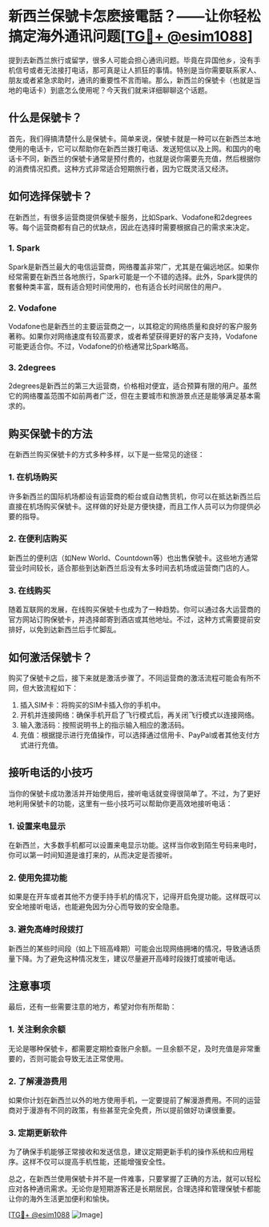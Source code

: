 # 新西兰保號卡怎麽接電話？——让你轻松搞定海外通讯问题[[TG💪+ @esim1088](https://t.me/s/esim1088)]

提到去新西兰旅行或留学，很多人可能会担心通讯问题。毕竟在异国他乡，没有手机信号或者无法接打电话，那可真是让人抓狂的事情。特别是当你需要联系家人、朋友或者紧急求助时，通讯的重要性不言而喻。那么，新西兰的保號卡（也就是当地的电话卡）到底怎么使用呢？今天我们就来详细聊聊这个话题。

## 什么是保號卡？

首先，我们得搞清楚什么是保號卡。简单来说，保號卡就是一种可以在新西兰本地使用的电话卡，它可以帮助你在新西兰拨打电话、发送短信以及上网。和国内的电话卡不同，新西兰的保號卡通常是预付费的，也就是说你需要先充值，然后根据你的消费情况扣费。这种方式非常适合短期旅行者，因为它既灵活又经济。

## 如何选择保號卡？

在新西兰，有很多运营商提供保號卡服务，比如Spark、Vodafone和2degrees等。每个运营商都有自己的优缺点，因此在选择时需要根据自己的需求来决定。

### 1. Spark

Spark是新西兰最大的电信运营商，网络覆盖非常广，尤其是在偏远地区。如果你经常需要在新西兰各地旅行，Spark可能是一个不错的选择。此外，Spark提供的套餐种类丰富，既有适合短时间使用的，也有适合长时间居住的用户。

### 2. Vodafone

Vodafone也是新西兰的主要运营商之一，以其稳定的网络质量和良好的客户服务著称。如果你对网络速度有较高要求，或者希望获得更好的客户支持，Vodafone可能更适合你。不过，Vodafone的价格通常比Spark略高。

### 3. 2degrees

2degrees是新西兰的第三大运营商，价格相对便宜，适合预算有限的用户。虽然它的网络覆盖范围不如前两者广泛，但在主要城市和旅游景点还是能够满足基本需求的。

## 购买保號卡的方法

在新西兰购买保號卡的方式多种多样，以下是一些常见的途径：

### 1. 在机场购买

许多新西兰的国际机场都设有运营商的柜台或自动售货机，你可以在抵达新西兰后直接在机场购买保號卡。这样做的好处是方便快捷，而且工作人员可以为你提供必要的指导。

### 2. 在便利店购买

新西兰的便利店（如New World、Countdown等）也出售保號卡。这些地方通常营业时间较长，适合那些到达新西兰后没有太多时间去机场或运营商门店的人。

### 3. 在线购买

随着互联网的发展，在线购买保號卡也成为了一种趋势。你可以通过各大运营商的官方网站订购保號卡，并选择邮寄到酒店或其他地址。不过，这种方式需要提前安排好，以免到达新西兰后手忙脚乱。

## 如何激活保號卡？

购买了保號卡之后，接下来就是激活步骤了。不同运营商的激活流程可能会有所不同，但大致流程如下：

1. 插入SIM卡：将购买的SIM卡插入你的手机中。
2. 开机并连接网络：确保手机开启了飞行模式后，再关闭飞行模式以连接网络。
3. 输入激活码：按照说明书上的指示输入相应的激活码。
4. 充值：根据提示进行充值操作，可以选择通过信用卡、PayPal或者其他支付方式进行充值。

## 接听电话的小技巧

当你的保號卡成功激活并开始使用后，接听电话就变得很简单了。不过，为了更好地利用保號卡的功能，这里有一些小技巧可以帮助你更高效地接听电话：

### 1. 设置来电显示

在新西兰，大多数手机都可以设置来电显示功能。这样当你收到陌生号码来电时，你可以第一时间知道是谁打来的，从而决定是否接听。

### 2. 使用免提功能

如果是在开车或者其他不方便手持手机的情况下，记得开启免提功能。这样既可以安全地接听电话，也能避免因为分心而导致的安全隐患。

### 3. 避免高峰时段拨打

新西兰的某些时间段（如上下班高峰期）可能会出现网络拥堵的情况，导致通话质量下降。为了避免这种情况发生，建议尽量避开高峰时段拨打或接听电话。

## 注意事项

最后，还有一些需要注意的地方，希望对你有所帮助：

### 1. 关注剩余余额

无论是哪种保號卡，都需要定期检查账户余额。一旦余额不足，及时充值是非常重要的，否则可能会导致无法正常使用。

### 2. 了解漫游费用

如果你计划在新西兰以外的地方使用手机，一定要提前了解漫游费用。不同的运营商对于漫游有不同的政策，有些甚至完全免费，所以提前做好功课很重要。

### 3. 定期更新软件

为了确保手机能够正常接收和发送信息，建议定期更新手机的操作系统和应用程序。这样不仅可以提高手机性能，还能增强安全性。

总之，在新西兰使用保號卡并不是一件难事，只要掌握了正确的方法，就可以轻松应对各种通讯需求。无论你是短期游客还是长期居民，合理选择和管理保號卡都能让你的海外生活更加便利和愉快。

[[TG💪+ @esim1088](https://t.me/s/esim1088) ![Image](https://i.postimg.cc/4NQfJmqS/Snipaste-2025-05-13-00-14-12.png)]